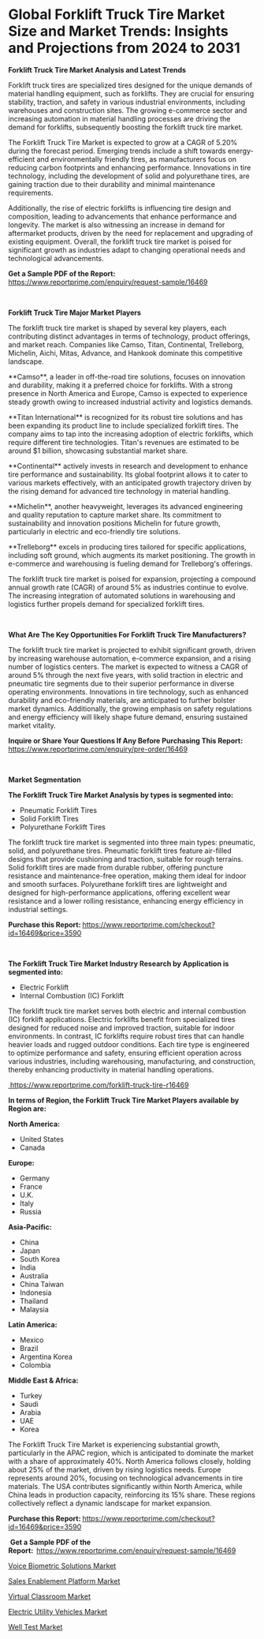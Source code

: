 <p><h1>Global Forklift Truck Tire Market Size and Market Trends: Insights and Projections from 2024 to 2031</h1></p><p><strong>Forklift Truck Tire Market Analysis and Latest Trends</strong></p>
<p><p>Forklift truck tires are specialized tires designed for the unique demands of material handling equipment, such as forklifts. They are crucial for ensuring stability, traction, and safety in various industrial environments, including warehouses and construction sites. The growing e-commerce sector and increasing automation in material handling processes are driving the demand for forklifts, subsequently boosting the forklift truck tire market.</p><p>The Forklift Truck Tire Market is expected to grow at a CAGR of 5.20% during the forecast period. Emerging trends include a shift towards energy-efficient and environmentally friendly tires, as manufacturers focus on reducing carbon footprints and enhancing performance. Innovations in tire technology, including the development of solid and polyurethane tires, are gaining traction due to their durability and minimal maintenance requirements.</p><p>Additionally, the rise of electric forklifts is influencing tire design and composition, leading to advancements that enhance performance and longevity. The market is also witnessing an increase in demand for aftermarket products, driven by the need for replacement and upgrading of existing equipment. Overall, the forklift truck tire market is poised for significant growth as industries adapt to changing operational needs and technological advancements.</p></p>
<p><strong>Get a Sample PDF of the Report:&nbsp;</strong> <a href="https://www.reportprime.com/enquiry/request-sample/16469?utm_campaign=1832&utm_medium=2&utm_source=Github&utm_content=ia&utm_term=23112024&utm_id=forklift-truck-tire">https://www.reportprime.com/enquiry/request-sample/16469</a></p>
<p>&nbsp;</p>
<p><strong>Forklift Truck Tire Major Market Players</strong></p>
<p><p>The forklift truck tire market is shaped by several key players, each contributing distinct advantages in terms of technology, product offerings, and market reach. Companies like Camso, Titan, Continental, Trelleborg, Michelin, Aichi, Mitas, Advance, and Hankook dominate this competitive landscape.</p><p>**Camso**, a leader in off-the-road tire solutions, focuses on innovation and durability, making it a preferred choice for forklifts. With a strong presence in North America and Europe, Camso is expected to experience steady growth owing to increased industrial activity and logistics demands.</p><p>**Titan International** is recognized for its robust tire solutions and has been expanding its product line to include specialized forklift tires. The company aims to tap into the increasing adoption of electric forklifts, which require different tire technologies. Titan's revenues are estimated to be around $1 billion, showcasing substantial market share.</p><p>**Continental** actively invests in research and development to enhance tire performance and sustainability. Its global footprint allows it to cater to various markets effectively, with an anticipated growth trajectory driven by the rising demand for advanced tire technology in material handling.</p><p>**Michelin**, another heavyweight, leverages its advanced engineering and quality reputation to capture market share. Its commitment to sustainability and innovation positions Michelin for future growth, particularly in electric and eco-friendly tire solutions.</p><p>**Trelleborg** excels in producing tires tailored for specific applications, including soft ground, which augments its market positioning. The growth in e-commerce and warehousing is fueling demand for Trelleborg's offerings.</p><p>The forklift truck tire market is poised for expansion, projecting a compound annual growth rate (CAGR) of around 5% as industries continue to evolve. The increasing integration of automated solutions in warehousing and logistics further propels demand for specialized forklift tires.</p></p>
<p>&nbsp;</p>
<p><strong>What Are The Key Opportunities For Forklift Truck Tire Manufacturers?</strong></p>
<p><p>The forklift truck tire market is projected to exhibit significant growth, driven by increasing warehouse automation, e-commerce expansion, and a rising number of logistics centers. The market is expected to witness a CAGR of around 5% through the next five years, with solid traction in electric and pneumatic tire segments due to their superior performance in diverse operating environments. Innovations in tire technology, such as enhanced durability and eco-friendly materials, are anticipated to further bolster market dynamics. Additionally, the growing emphasis on safety regulations and energy efficiency will likely shape future demand, ensuring sustained market vitality.</p></p>
<p><strong>Inquire or Share Your Questions If Any Before Purchasing This Report:</strong> <a href="https://www.reportprime.com/enquiry/pre-order/16469?utm_campaign=1832&utm_medium=2&utm_source=Github&utm_content=ia&utm_term=23112024&utm_id=forklift-truck-tire">https://www.reportprime.com/enquiry/pre-order/16469</a></p>
<p>&nbsp;</p>
<p><strong>Market Segmentation</strong></p>
<p><strong>The Forklift Truck Tire Market Analysis by types is segmented into:</strong></p>
<p><ul><li>Pneumatic Forklift Tires</li><li>Solid Forklift Tires</li><li>Polyurethane Forklift Tires</li></ul></p>
<p><p>The forklift truck tire market is segmented into three main types: pneumatic, solid, and polyurethane tires. Pneumatic forklift tires feature air-filled designs that provide cushioning and traction, suitable for rough terrains. Solid forklift tires are made from durable rubber, offering puncture resistance and maintenance-free operation, making them ideal for indoor and smooth surfaces. Polyurethane forklift tires are lightweight and designed for high-performance applications, offering excellent wear resistance and a lower rolling resistance, enhancing energy efficiency in industrial settings.</p></p>
<p><strong>Purchase this Report:&nbsp;</strong><a href="https://www.reportprime.com/checkout?id=16469&price=3590&utm_campaign=1832&utm_medium=2&utm_source=Github&utm_content=ia&utm_term=23112024&utm_id=forklift-truck-tire">https://www.reportprime.com/checkout?id=16469&price=3590</a></p>
<p>&nbsp;</p>
<p><strong>The Forklift Truck Tire Market Industry Research by Application is segmented into:</strong></p>
<p><ul><li>Electric Forklift</li><li>Internal Combustion (IC) Forklift</li></ul></p>
<p><p>The forklift truck tire market serves both electric and internal combustion (IC) forklift applications. Electric forklifts benefit from specialized tires designed for reduced noise and improved traction, suitable for indoor environments. In contrast, IC forklifts require robust tires that can handle heavier loads and rugged outdoor conditions. Each tire type is engineered to optimize performance and safety, ensuring efficient operation across various industries, including warehousing, manufacturing, and construction, thereby enhancing productivity in material handling operations.</p></p>
<p><a href="https://www.reportprime.com/forklift-truck-tire-r16469?utm_campaign=1832&utm_medium=2&utm_source=Github&utm_content=ia&utm_term=23112024&utm_id=forklift-truck-tire">&nbsp;https://www.reportprime.com/forklift-truck-tire-r16469</a></p>
<p><strong>In terms of Region, the Forklift Truck Tire Market Players available by Region are:</strong></p>
<p>
    <p> <strong> North America: </strong>
        <ul>
            <li>United States</li>
            <li>Canada</li>
        </ul>
        </p> 
    <p> <strong> Europe: </strong>
        <ul>
            <li>Germany</li>
            <li>France</li>
            <li>U.K.</li>
            <li>Italy</li>
            <li>Russia</li>
        </ul>
        </p> 
    <p> <strong> Asia-Pacific: </strong>
        <ul>
            <li>China</li>
            <li>Japan</li>
            <li>South Korea</li>
            <li>India</li>
            <li>Australia</li>
            <li>China Taiwan</li>
            <li>Indonesia</li>
            <li>Thailand</li>
            <li>Malaysia</li>
        </ul>
        </p> 
    <p> <strong> Latin America: </strong>
        <ul>
            <li>Mexico</li>
            <li>Brazil</li>
            <li>Argentina Korea</li>
            <li>Colombia</li>
        </ul>
        </p> 
    <p> <strong> Middle East & Africa: </strong>
        <ul>
            <li>Turkey</li>
            <li>Saudi</li>
            <li>Arabia</li>
            <li>UAE</li>
            <li>Korea</li>
        </ul>
    </p>
    </p>
<p><p>The Forklift Truck Tire Market is experiencing substantial growth, particularly in the APAC region, which is anticipated to dominate the market with a share of approximately 40%. North America follows closely, holding about 25% of the market, driven by rising logistics needs. Europe represents around 20%, focusing on technological advancements in tire materials. The USA contributes significantly within North America, while China leads in production capacity, reinforcing its 15% share. These regions collectively reflect a dynamic landscape for market expansion.</p></p>
<p><strong>Purchase this Report: </strong><a href="https://www.reportprime.com/checkout?id=16469&price=3590&utm_campaign=1832&utm_medium=2&utm_source=Github&utm_content=ia&utm_term=23112024&utm_id=forklift-truck-tire">https://www.reportprime.com/checkout?id=16469&price=3590</a></p>
<p>&nbsp;<strong>Get a Sample PDF of the Report:&nbsp;&nbsp;</strong><a href="https://www.reportprime.com/enquiry/request-sample/16469?utm_campaign=1832&utm_medium=2&utm_source=Github&utm_content=ia&utm_term=23112024&utm_id=forklift-truck-tire">https://www.reportprime.com/enquiry/request-sample/16469</a></p>
<p><strong></strong></p>
<p><p><a href="https://issuu.com/reportprime-2/docs/voice-biometric-solutions-market-si_1715dd6c78d089?utm_campaign=1832&utm_medium=2&utm_source=Github&utm_content=ia&utm_term=23112024&utm_id=forklift-truck-tire">Voice Biometric Solutions Market</a></p><p><a href="https://issuu.com/reportprime-2/docs/sales-enablement-platform-market-si_f28daabe8e18ea?utm_campaign=1832&utm_medium=2&utm_source=Github&utm_content=ia&utm_term=23112024&utm_id=forklift-truck-tire">Sales Enablement Platform Market</a></p><p><a href="https://www.linkedin.com/pulse/virtual-classroom-market-forecast-2024-2031-expected-expand-145-zgncc?utm_campaign=1832&utm_medium=2&utm_source=Github&utm_content=ia&utm_term=23112024&utm_id=forklift-truck-tire">Virtual Classroom Market</a></p><p><a href="https://github.com/AKSHATREPORTPRIME/Market-Research-Report-List-6/blob/main/electric-utility-vehicles-market.md?utm_campaign=1832&utm_medium=2&utm_source=Github&utm_content=ia&utm_term=23112024&utm_id=forklift-truck-tire">Electric Utility Vehicles Market</a></p><p><a href="https://www.linkedin.com/pulse/detailed-market-study-global-well-test-industry-2024-2031-size-utanc?utm_campaign=1832&utm_medium=2&utm_source=Github&utm_content=ia&utm_term=23112024&utm_id=forklift-truck-tire">Well Test Market</a></p></p>